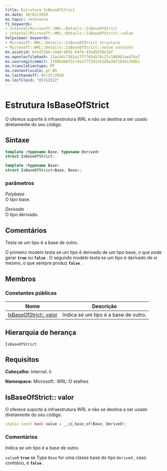 ```yaml
---
title: Estrutura IsBaseOfStrict
ms.date: 10/03/2018
ms.topic: reference
f1_keywords:
- internal/Microsoft::WRL::Details::IsBaseOfStrict
- internal/Microsoft::WRL::Details::IsBaseOfStrict::value
helpviewer_keywords:
- Microsoft::WRL::Details::IsBaseOfStrict structure
- Microsoft::WRL::Details::IsBaseOfStrict::value constant
ms.assetid: 6fed7366-c8d4-4991-b4fb-43ed93f8e1bf
ms.openlocfilehash: 11acb4c7162a17ff763a574c27c186061ae476a7
ms.sourcegitcommit: 1f009ab0f2cc4a177f2d1353d5a38f164612bdb1
ms.translationtype: MT
ms.contentlocale: pt-BR
ms.lasthandoff: 07/27/2020
ms.locfileid: "87211522"
---
```

# <a name="isbaseofstrict-structure"></a>Estrutura IsBaseOfStrict

O oferece suporte à infraestrutura WRL e não se destina a ser usado diretamente do seu código.

## <a name="syntax"></a>Sintaxe

```cpp
template <typename Base, typename Derived>
struct IsBaseOfStrict;

template <typename Base>
struct IsBaseOfStrict<Base, Base>;
```

### <a name="parameters"></a>parâmetros

*Polybase*<br/>
O tipo base.

*Derivado*<br/>
O tipo derivado.

## <a name="remarks"></a>Comentários

Testa se um tipo é a base de outro.

O primeiro modelo testa se um tipo é derivado de um tipo base, o que pode gerar **`true`** ou **`false`** . O segundo modelo testa se um tipo é derivado de si mesmo, o que sempre produz **`false`** .

## <a name="members"></a>Membros

### <a name="public-constants"></a>Constantes públicas

Nome                            | Descrição
------------------------------- | --------------------------------------------------
[IsBaseOfStrict:: valor](#value) | Indica se um tipo é a base de outro.

## <a name="inheritance-hierarchy"></a>Hierarquia de herança

`IsBaseOfStrict`

## <a name="requirements"></a>Requisitos

**Cabeçalho:** Internal. h

**Namespace:** Microsoft:: WRL::D etalhes

## <a name="isbaseofstrictvalue"></a><a name="value"></a>IsBaseOfStrict:: valor

O oferece suporte à infraestrutura WRL e não se destina a ser usado diretamente do seu código.

```cpp
static const bool value = __is_base_of(Base, Derived);
```

### <a name="remarks"></a>Comentários

Indica se um tipo é a base de outro.

`value`é **`true`** se Type `Base` for uma classe base do tipo `Derived` , caso contrário, é **`false`** .
